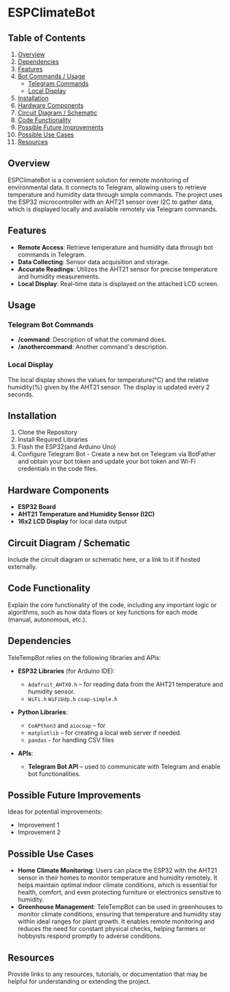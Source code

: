 # ESPClimateBot


## Table of Contents

1. [Overview](#overview)
2. [Dependencies](#dependencies)
3. [Features](#features)
4. [Bot Commands / Usage](#bot-commands--usage)
    - [Telegram Commands](#telegram-commands)
    - [Local Display](#local-display)
5. [Installation](#installation)
6. [Hardware Components](#hardware-components)
7. [Circuit Diagram / Schematic](#circuit-diagram--schematic)
8. [Code Functionality](#code-functionality)
9. [Possible Future Improvements](#possible-future-improvements)
10. [Possible Use Cases](#possible-use-cases)
11. [Resources](#resources)


## Overview

ESPClimateBot is a convenient solution for remote monitoring of environmental data. It connects to Telegram, allowing users to retrieve temperature and humidity data through simple commands. The project uses the ESP32 microcontroller with an AHT21 sensor over I2C to gather data, which is displayed locally and available remotely via Telegram commands.


## Features

- **Remote Access**: Retrieve temperature and humidity data through bot commands in Telegram.
- **Data Collecting**: Sensor data acquisition and storage.
- **Accurate Readings**: Utilizes the AHT21 sensor for precise temperature and humidity measurements.
- **Local Display**: Real-time data is displayed on the attached LCD screen.


## Usage

### Telegram Bot Commands


- **/command**: Description of what the command does.
- **/anothercommand**: Another command's description.

### Local Display

The local display shows the values for temperature(°C) and the relative humidity(%) given by the AHT21 sensor. The display is updated every 2 seconds.


## Installation

1. Clone the Repository
2. Install Required Libraries
3. Flash the ESP32(and Arduino Uno)
4. Configure Telegram Bot - Create a new bot on Telegram via BotFather and obtain your bot token and update your bot token and Wi-Fi credentials in the code files.

## Hardware Components

- **ESP32 Board**
- **AHT21 Temperature and Humidity Sensor (I2C)**
- **16x2 LCD Display** for local data output



## Circuit Diagram / Schematic

Include the circuit diagram or schematic here, or a link to it if hosted externally.


## Code Functionality

Explain the core functionality of the code, including any important logic or algorithms, such as how data flows or key functions for each mode (manual, autonomous, etc.).

## Dependencies

TeleTempBot relies on the following libraries and APIs:

- **ESP32 Libraries** (for Arduino IDE):
  - `Adafruit_AHTX0.h` – for reading data from the AHT21 temperature and humidity sensor.
  - `WiFi.h` `WiFiUdp.h` `coap-simple.h` 
- **Python Libraries**:
  - `CoAPthon3` and `aiocoap` – for 
  - `matplotlib` – for creating a local web server if needed.
  - `pandas` - for handling CSV files

- **APIs**:
  - **Telegram Bot API** – used to communicate with Telegram and enable bot functionalities.


## Possible Future Improvements

Ideas for potential improvements:
- Improvement 1
- Improvement 2


## Possible Use Cases

- **Home Climate Monitoring**: Users can place the ESP32 with the AHT21 sensor in their homes to monitor temperature and humidity remotely. It helps maintain optimal indoor climate conditions, which is essential for health, comfort, and even protecting furniture or electronics sensitive to humidity.
- **Greenhouse Management**: TeleTempBot can be used in greenhouses to monitor climate conditions, ensuring that temperature and humidity stay within ideal ranges for plant growth. It enables remote monitoring and reduces the need for constant physical checks, helping farmers or hobbyists respond promptly to adverse conditions.




## Resources

Provide links to any resources, tutorials, or documentation that may be helpful for understanding or extending the project.


